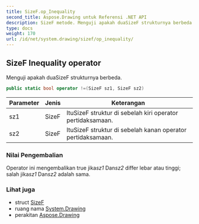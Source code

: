 ```yaml
---
title: SizeF.op_Inequality
second_title: Aspose.Drawing untuk Referensi .NET API
description: SizeF metode. Menguji apakah duaSizeF strukturnya berbeda.
type: docs
weight: 170
url: /id/net/system.drawing/sizef/op_inequality/
---
```

## SizeF Inequality operator

Menguji apakah duaSizeF strukturnya berbeda.

```csharp
public static bool operator !=(SizeF sz1, SizeF sz2)
```

| Parameter | Jenis | Keterangan |
| --- | --- | --- |
| sz1 | SizeF | ItuSizeF struktur di sebelah kiri operator pertidaksamaan. |
| sz2 | SizeF | ItuSizeF struktur di sebelah kanan operator pertidaksamaan. |

### Nilai Pengembalian

Operator ini mengembalikan true jika*sz1* Dan*sz2* differ lebar atau tinggi; salah jika*sz1* Dan*sz2* adalah sama.

### Lihat juga

* struct [SizeF](../)
* ruang nama [System.Drawing](../../sizef/)
* perakitan [Aspose.Drawing](../../../)


